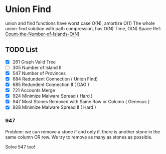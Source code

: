 # Union Find
union and find functions have worst case O(N), amortize O(1)
The whole union-find solution with path compression, has O(N) Time, O(N) Space
Ref: [Count-the-Number-of-Islands-O(N)](https://leetcode.com/problems/most-stones-removed-with-same-row-or-column/discuss/197668/Count-the-Number-of-Islands-O(N))

## TODO List

- [x] 261  Graph Valid Tree
- [ ] 305  Number of Island II
- [x] 547  Number of Provinces
- [x] 684  Redundent Connection ( Union Find)
- [x] 685  Redundent Connection II ( DAG )
- [x] 721  Accounts Merge
- [x] 924 Minimize Malware Spread ( Hard )
- [x] 947  Most Stones Removed with Same Row or Column ( Geneous )
- [x] 928 Minimize Malware Spread II ( Hard )

### 947
Problem:
we can remove a stone if and only if,
there is another stone in the same column OR row. We try to remove as many as stones as possible.

Solve 547 too!
